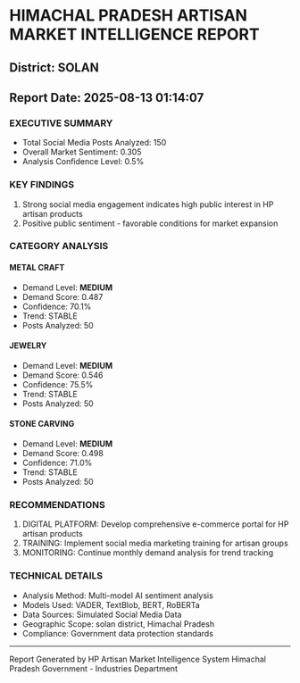 # HIMACHAL PRADESH ARTISAN MARKET INTELLIGENCE REPORT
## District: SOLAN
## Report Date: 2025-08-13 01:14:07

### EXECUTIVE SUMMARY
- Total Social Media Posts Analyzed: 150
- Overall Market Sentiment: 0.305
- Analysis Confidence Level: 0.5%

### KEY FINDINGS
1. Strong social media engagement indicates high public interest in HP artisan products
2. Positive public sentiment - favorable conditions for market expansion

### CATEGORY ANALYSIS

#### METAL CRAFT
- Demand Level: **MEDIUM**
- Demand Score: 0.487
- Confidence: 70.1%
- Trend: STABLE
- Posts Analyzed: 50

#### JEWELRY
- Demand Level: **MEDIUM**
- Demand Score: 0.546
- Confidence: 75.5%
- Trend: STABLE
- Posts Analyzed: 50

#### STONE CARVING
- Demand Level: **MEDIUM**
- Demand Score: 0.498
- Confidence: 71.0%
- Trend: STABLE
- Posts Analyzed: 50

### RECOMMENDATIONS
1. DIGITAL PLATFORM: Develop comprehensive e-commerce portal for HP artisan products
2. TRAINING: Implement social media marketing training for artisan groups
3. MONITORING: Continue monthly demand analysis for trend tracking

### TECHNICAL DETAILS
- Analysis Method: Multi-model AI sentiment analysis
- Models Used: VADER, TextBlob, BERT, RoBERTa
- Data Sources: Simulated Social Media Data
- Geographic Scope: solan district, Himachal Pradesh
- Compliance: Government data protection standards

---
Report Generated by HP Artisan Market Intelligence System
Himachal Pradesh Government - Industries Department
